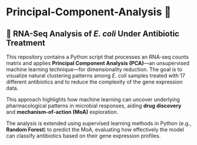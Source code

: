 # Principal-Component-Analysis 🧮  
## 🧬 RNA-Seq Analysis of *E. coli* Under Antibiotic Treatment

This repository contains a Python script that processes an RNA-seq counts matrix and applies **Principal Component Analysis (PCA)**—an unsupervised machine learning technique—for dimensionality reduction. The goal is to visualize natural clustering patterns among *E. coli* samples treated with 17 different antibiotics and to reduce the complexity of the gene expression data.

This approach highlights how machine learning can uncover underlying pharmacological patterns in microbial responses, aiding **drug discovery** and **mechanism-of-action (MoA)** exploration.

The analysis is extended using supervised learning methods in Python (e.g., **Random Forest**) to predict the MoA, evaluating how effectively the model can classify antibiotics based on their gene expression profiles.

